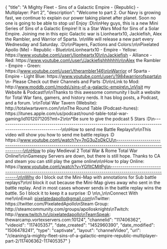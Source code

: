 {
    "title": "A Mighty Fleet - Sins of a Galactic Empire - {Republic} - Multiplayer: Part 2",
    "description": "Welcome to part 2. Our Navy is growing fast, we continue to explain our power taking planet after planet.  Soon no one is going to be able to stop us!  Enjoy :D\n\nHey guys, this is a new Mini Series of Sins of a Galactic Empire!  It is a Star Wars Mod for Sins of a Solar Empire.  Joining me in this epic Galactic war is Lionheartx10, Jackiefish, Alex the Rambler, and Warrior of Sparta.  \n\nWe will release a new part every Wednesday and Saturday. :D\n\nPlayers, Factions and Colors:\n\nPixelated Apollo (Me) - Republic - Blue\n\nLionheartx10 - Empire - Yellow: https:\/\/www.youtube.com\/user\/lionheartx10\n\nJackiefish - Alliance - Red: https:\/\/www.youtube.com\/user\/Jackiefishhhhhh\n\nAlex the Rambler - Empire - Green: https:\/\/www.youtube.com\/user\/therambler146\n\nWarrior of Sparta - Empire - Light Blue: https:\/\/www.youtube.com\/user\/1984warriorofsparta\n \n- Please Check out their Channels and Parts :D\n\nLink to Mod: http:\/\/www.moddb.com\/mods\/sins-of-a-galactic-empire\n_\nVisit my Website & Podcast!\n\nThanks to this awesome community I built a website for Total War fans, gamers, and history nerds.  It has blog posts, a Podcast, and a forum.  \n\nTotal War Tavern (Website): http:\/\/totalwartavern.com\/\n\nThe Round Table (Podcast-itunes): https:\/\/itunes.apple.com\/us\/podcast\/round-table-total-war-gaming\/id1012071205?mt=2\n\n*Be sure to give the podcast 5 Stars :D\n-------------------------------------------------------------------------------------------------------------\n\nHow to send me Battle Replays!\n\nThis video will show you how to send me battle replays :D https:\/\/www.youtube.com\/watch?v=7nG3uZoDkCU\n-------------------------------------------------------------------------------------------------------------\n\nHow to play Medieval 2 Total War & Rome Total War Online!\n\nGamespy Servers are down, but there is still hope.  Thanks to CA and steam you can still play the game online\n\nHow to play Online: https:\/\/www.youtube.com\/watch?v=YGfItCMitPg\n-------------------------------------------------------------------------------------------------------------\n\nWhy do I block out the Mini-Map with annotations for Sub battle replays?\n\nI block it out because the Mini-Map gives away who sent in the battle replay.  And in most cases whoever sends in the battle replay wins the battle.  So I block it to keep it a surprise :D  \n\n_\n\nConnect With me!\n\nEmail: pixelatedapollo@gmail.com\nTwitter: https:\/\/twitter.com\/PixelatedApollo\nSteam Group:  http:\/\/steamcommunity.com\/groups\/apollosknights\nTwitch: http:\/\/www.twitch.tv\/pixelatedapollo\nTeamSpeak: thewarcamp.vortexservers.com:10124",
    "channelid": "117406362",
    "videoid": "117405357",
    "date_created": "1452960390",
    "date_modified": "1506478241",
    "type": "captivate",
    "layout": "channelVideo",
    "url": "\/cleaning\/a-mighty-fleet-sins-of-a-galactic-empire-republic-multiplayer-part-2\/117406362-117405357"
}